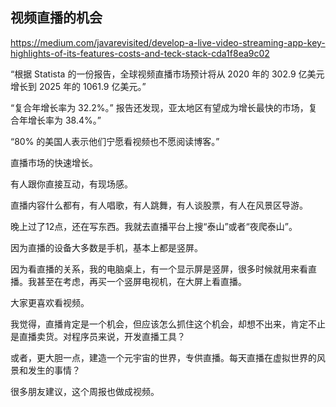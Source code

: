## 视频直播的机会

https://medium.com/javarevisited/develop-a-live-video-streaming-app-key-highlights-of-its-features-costs-and-teck-stack-cda1f8ea9c02

“根据 Statista 的一份报告，全球视频直播市场预计将从 2020 年的 302.9 亿美元增长到 2025 年的 1061.9 亿美元。”

“复合年增长率为 32.2%。” 报告还发现，亚太地区有望成为增长最快的市场，复合年增长率为 38.4%。”

“80% 的美国人表示他们宁愿看视频也不愿阅读博客。”

直播市场的快速增长。

有人跟你直接互动，有现场感。

直播内容什么都有，有人唱歌，有人跳舞，有人谈股票，有人在风景区导游。

晚上过了12点，还在写东西。我就去直播平台上搜“泰山”或者“夜爬泰山”。

因为直播的设备大多数是手机，基本上都是竖屏。

因为看直播的关系，我的电脑桌上，有一个显示屏是竖屏，很多时候就用来看直播。我甚至在考虑，再买一个竖屏电视机，在大屏上看直播。

大家更喜欢看视频。

我觉得，直播肯定是一个机会，但应该怎么抓住这个机会，却想不出来，肯定不止是直播卖货。对程序员来说，开发直播工具？

或者，更大胆一点，建造一个元宇宙的世界，专供直播。每天直播在虚拟世界的风景和发生的事情？

很多朋友建议，这个周报也做成视频。